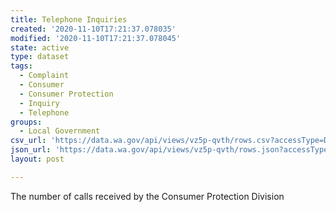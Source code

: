 ```yaml
---
title: Telephone Inquiries
created: '2020-11-10T17:21:37.078035'
modified: '2020-11-10T17:21:37.078045'
state: active
type: dataset
tags:
  - Complaint
  - Consumer
  - Consumer Protection
  - Inquiry
  - Telephone
groups:
  - Local Government
csv_url: 'https://data.wa.gov/api/views/vz5p-qvth/rows.csv?accessType=DOWNLOAD'
json_url: 'https://data.wa.gov/api/views/vz5p-qvth/rows.json?accessType=DOWNLOAD'
layout: post

---
```

The number of calls received by the Consumer Protection Division
